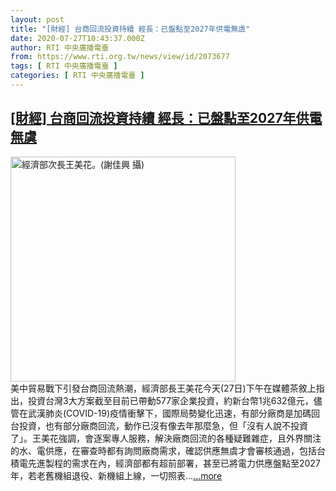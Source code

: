```yaml
---
layout: post
title: "[財經] 台商回流投資持續 經長：已盤點至2027年供電無虞"
date: 2020-07-27T10:43:37.000Z
author: RTI 中央廣播電臺
from: https://www.rti.org.tw/news/view/id/2073677
tags: [ RTI 中央廣播電臺 ]
categories: [ RTI 中央廣播電臺 ]
---
```

<!--1595846617000-->
[[財經] 台商回流投資持續 經長：已盤點至2027年供電無虞](https://www.rti.org.tw/news/view/id/2073677)
------

<div>
<img src="https://static.rti.org.tw/assets/thumbnails/2019/05/06/cb84ebe8b23accef91282b57c9d18a88.jpg" width="360" alt="經濟部次長王美花。(謝佳興 攝)" title="經濟部次長王美花。(謝佳興 攝)"><br>美中貿易戰下引發台商回流熱潮，經濟部長王美花今天(27日)下午在媒體茶敘上指出，投資台灣3大方案截至目前已帶動577家企業投資，約新台幣1兆632億元，儘管在武漢肺炎(COVID-19)疫情衝擊下，國際局勢變化迅速，有部分廠商是加碼回台投資，也有部分廠商回流，動作已沒有像去年那麼急，但「沒有人說不投資了」。王美花強調，會逐案專人服務，解決廠商回流的各種疑難雜症，且外界關注的水、電供應，在審查時都有詢問廠商需求，確認供應無虞才會審核通過，包括台積電先進製程的需求在內，經濟部都有超前部署，甚至已將電力供應盤點至2027年，若老舊機組退役、新機組上線，一切照表...<a target="_blank" href="https://www.rti.org.tw/news/view/id/2073677">...more</a>
</div>
